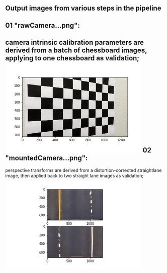 ## Output images from various steps in the pipeline

01 "rawCamera...png":
---
 camera intrinsic calibration parameters are derived from a batch of chessboard images, applying to one chessboard as validation;
![rawCamera](01_rawCamera_chessboard_undistorted.png)
02 "mountedCamera...png":
---
 perspective transforms are derived from a distortion-corrected straightlane image, then applied back to two straight lane images as validation;
![mountedCamera](02_mountedCamera_straightlines_undistorted_and_perspective.png)
